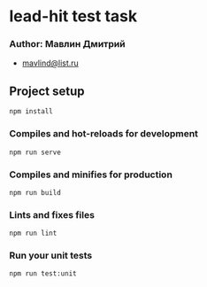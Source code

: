 # lead-hit test task

### Author: Мавлин Дмитрий

- mavlind@list.ru

## Project setup

```
npm install
```

### Compiles and hot-reloads for development

```
npm run serve
```

### Compiles and minifies for production

```
npm run build
```

### Lints and fixes files

```
npm run lint
```

### Run your unit tests
```
npm run test:unit
```
